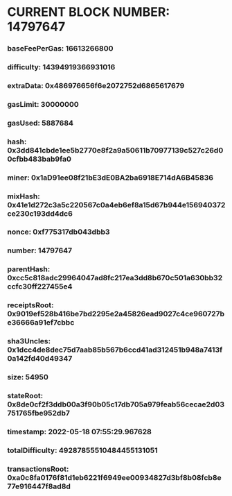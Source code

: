 # CURRENT BLOCK NUMBER: 14797647

### baseFeePerGas: 16613266800
### difficulty: 14394919366931016
### extraData: 0x486976656f6e2072752d6865617679
### gasLimit: 30000000
### gasUsed: 5887684
### hash: 0x3dd841cbde1ee5b2770e8f2a9a50611b70977139c527c26d00cfbb483bab9fa0
### miner: 0x1aD91ee08f21bE3dE0BA2ba6918E714dA6B45836
### mixHash: 0x41e1d272c3a5c220567c0a4eb6ef8a15d67b944e156940372ce230c193dd4dc6
### nonce: 0xf775317db043dbb3
### number: 14797647
### parentHash: 0xcc5c818adc29964047ad8fc217ea3dd8b670c501a630bb32ccfc30ff227455e4
### receiptsRoot: 0x9019ef528b416be7bd2295e2a45826ead9027c4ce960727be36666a91ef7cbbc
### sha3Uncles: 0x1dcc4de8dec75d7aab85b567b6ccd41ad312451b948a7413f0a142fd40d49347
### size: 54950
### stateRoot: 0x8de0cf2f3ddb00a3f90b05c17db705a979feab56cecae2d03751765fbe952db7
### timestamp: 2022-05-18 07:55:29.967628
### totalDifficulty: 49287855510484455131051
### transactionsRoot: 0xa0c8fa0176f81d1eb6221f6949ee00934827d3bf8b08fcb8e77e916447f8ad8d
